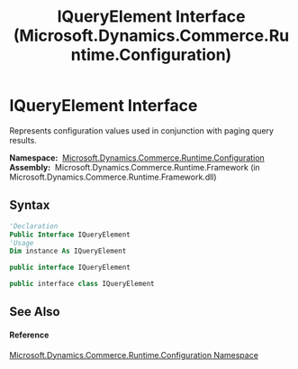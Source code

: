 ﻿---
title: IQueryElement Interface (Microsoft.Dynamics.Commerce.Runtime.Configuration)
TOCTitle: IQueryElement Interface
ms:assetid: T:Microsoft.Dynamics.Commerce.Runtime.Configuration.IQueryElement
ms:mtpsurl: https://technet.microsoft.com/en-us/library/microsoft.dynamics.commerce.runtime.configuration.iqueryelement(v=AX.60)
ms:contentKeyID: 65322668
ms.date: 05/18/2015
mtps_version: v=AX.60
f1_keywords:
- Microsoft.Dynamics.Commerce.Runtime.Configuration.IQueryElement
dev_langs:
- CSharp
- C++
- VB
---

# IQueryElement Interface

Represents configuration values used in conjunction with paging query results.

**Namespace:**  [Microsoft.Dynamics.Commerce.Runtime.Configuration](microsoft-dynamics-commerce-runtime-configuration-namespace.md)  
**Assembly:**  Microsoft.Dynamics.Commerce.Runtime.Framework (in Microsoft.Dynamics.Commerce.Runtime.Framework.dll)

## Syntax

``` vb
'Declaration
Public Interface IQueryElement
'Usage
Dim instance As IQueryElement
```

``` csharp
public interface IQueryElement
```

``` c++
public interface class IQueryElement
```

## See Also

#### Reference

[Microsoft.Dynamics.Commerce.Runtime.Configuration Namespace](microsoft-dynamics-commerce-runtime-configuration-namespace.md)

